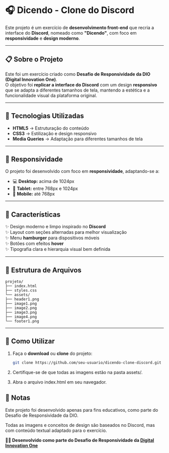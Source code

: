 # 🎧 Dicendo - Clone do Discord  

Este projeto é um exercício de **desenvolvimento front-end** que recria a interface do **Discord**, nomeado como **"Dicendo"**, com foco em **responsividade** e **design moderno**.  

---

## 📋 Sobre o Projeto  

Este foi um exercício criado como **Desafio de Responsividade da DIO (Digital Innovation One)**.  
O objetivo foi **replicar a interface do Discord** com um design **responsivo** que se adapta a diferentes tamanhos de tela, mantendo a estética e a funcionalidade visual da plataforma original.  

---

## 🚀 Tecnologias Utilizadas  

- **HTML5** → Estruturação do conteúdo  
- **CSS3** → Estilização e design responsivo  
- **Media Queries** → Adaptação para diferentes tamanhos de tela  

---

## 📱 Responsividade  

O projeto foi desenvolvido com foco em **responsividade**, adaptando-se a:  

- 💻 **Desktop:** acima de 1024px  
- 📱 **Tablet:** entre 768px e 1024px  
- 📲 **Mobile:** até 768px  

---

## 🎨 Características  

✨ Design moderno e limpo inspirado no **Discord**  
✨ Layout com seções alternadas para melhor visualização  
✨ Menu **hamburger** para dispositivos móveis  
✨ Botões com efeitos **hover**  
✨ Tipografia clara e hierarquia visual bem definida  

---

## 📂 Estrutura de Arquivos  

```
projeto/
├── index.html
├── styles.css
└── assets/
├── header1.png
├── image1.png
├── image2.png
├── image3.png
├── image4.png
└── footer1.png
```


---

## 🔧 Como Utilizar  

1. Faça o **download** ou **clone** do projeto:  
   ```bash
   git clone https://github.com/seu-usuario/dicendo-clone-discord.git

2. Certifique-se de que todas as imagens estão na pasta assets/.

3. Abra o arquivo index.html em seu navegador.

## 📝 Notas

Este projeto foi desenvolvido apenas para fins educativos, como parte do Desafio de Responsividade da DIO.

Todas as imagens e conceitos de design são baseados no Discord, mas com conteúdo textual adaptado para o exercício.

**👨‍💻 Desenvolvido como parte do Desafio de Responsividade da [Digital Innovation One](dio.me)**
